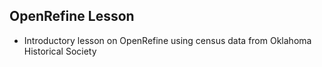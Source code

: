 ## OpenRefine Lesson
* Introductory lesson on OpenRefine using census data from Oklahoma Historical Society
